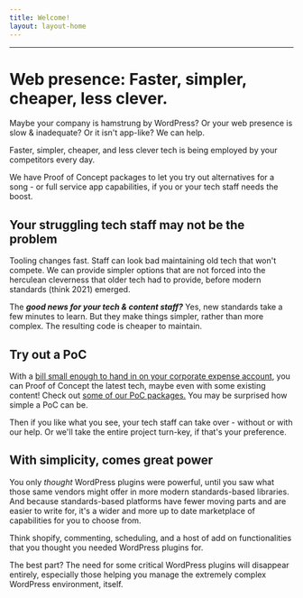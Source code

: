 ```yaml
---
title: Welcome!
layout: layout-home
---
```

<hr>

# Web presence: Faster, simpler, cheaper, less clever.

Maybe your company is hamstrung by WordPress? Or your web presence is slow & inadequate? Or it isn't app-like? We can help.

Faster, simpler, cheaper, and less clever tech is being employed by your competitors every day.

We have Proof of Concept packages to let you try out alternatives for a song - or full service app capabilities, if you or your tech staff needs the boost.

## Your struggling tech staff may not be the problem

Tooling changes fast. Staff can look bad maintaining old tech that won't compete. We can provide simpler options that are not forced into the herculean cleverness that older tech had to provide, before modern standards (think 2021) emerged.

The _**good news for your tech & content staff?**_ Yes, new standards take a few minutes to learn. But they make things simpler, rather than more complex. The resulting code is cheaper to maintain.

## Try out a PoC

With a [bill small enough to hand in on your corporate expense account](/packages/commercial/), you can Proof of Concept the latest tech, maybe even with some existing content! Check out [some of our PoC packages.](/packages/) You may be surprised how simple a PoC can be.

Then if you like what you see, your tech staff can take over - without or with our help. Or we'll take the entire project turn-key, if that's your preference.

## With simplicity, comes great power

You only _thought_ WordPress plugins were powerful, until you saw what those same vendors might offer in more modern standards-based libraries. And because standards-based platforms have fewer moving parts and are easier to write for, it's a wider and more up to date marketplace of capabilities for you to choose from.

Think shopify, commenting, scheduling, and a host of add on functionalities that you thought you needed WordPress plugins for.

The best part? The need for some critical WordPress plugins will disappear entirely, especially those helping you manage the extremely complex WordPress environment, itself.
